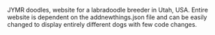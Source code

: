 JYMR doodles, website for a labradoodle breeder in Utah, USA. 
Entire website is dependent on the addnewthings.json file and can be easily changed to display entirely different dogs with few code changes.